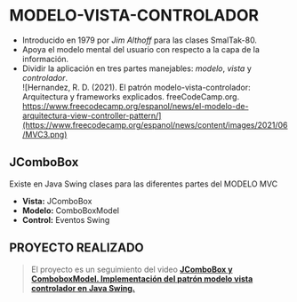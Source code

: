 # MODELO-VISTA-CONTROLADOR
- Introducido en 1979 por *Jim Althoff* para las clases SmalTak-80.
- Apoya el modelo mental del usuario con respecto a la capa de la información.
- Dividir la aplicación en tres partes manejables: *modelo*, *vista* y *controlador*.  
  ![Hernandez, R. D. (2021). El patrón modelo-vista-controlador:  Arquitectura y frameworks explicados. freeCodeCamp.org. https://www.freecodecamp.org/espanol/news/el-modelo-de-arquitectura-view-controller-pattern/](https://www.freecodecamp.org/espanol/news/content/images/2021/06/MVC3.png)

## JComboBox
Existe en Java Swing clases para las diferentes partes del MODELO MVC
- **Vista:** JComboBox
- **Modelo:** ComboBoxModel
- **Control:** Eventos Swing

## PROYECTO REALIZADO
>El proyecto es un seguimiento del video [**JComboBox y ComboboxModel. Implementación del patrón modelo vista controlador en Java Swing.**](https://youtu.be/EoubpNecWAg)